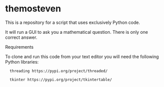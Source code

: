 # themosteven
This is a repository for a script that uses exclusively Python code. 

It will run a GUI to ask you a mathematical question.
  There is only one correct answer.

Requirements

  To clone and run this code from your text editor you will need the following Python libraries:
  
      threading https://pypi.org/project/threaded/
      
      tkinter https://pypi.org/project/tkintertable/
